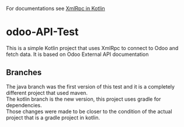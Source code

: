 For documentations see [XmlRpc in Kotlin]([Link](https://www.notion.so/gianad/XmlRpc-in-Kotlin-84736aca137f4839a9f6cbc050ea9cf6?pvs=4))  

# odoo-API-Test
This is a simple Kotlin project that uses XmlRpc to connect to Odoo and fetch data. It is based on Odoo External API documentation

## Branches  
The java branch was the first version of this test and it is a completely different project that used maven.  
The kotlin branch is the new version, this project uses gradle for dependencies.  
Those changes were made to be closer to the condition of the actual project that is a gradle project in kotlin.

